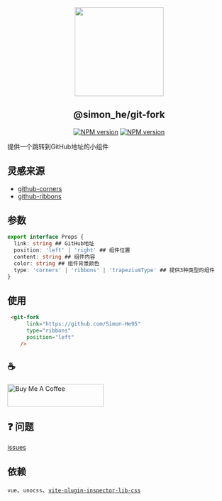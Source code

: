 <center><a href="https://git-fork.vercel.app/" align-center>
<img width=200 src="https://octodex.github.com/images/daftpunktocat-thomas.gif"/>
</a>
</center>

<center>
<h2>@simon_he/git-fork</h2>
<a href="https://www.npmjs.com/package/git-fork"><img src="https://img.shields.io/npm/dm/git-fork?style=social" alt="NPM version"></a>
<a href="https://github.com/Simon-He95/git-fork"><img src="https://img.shields.io/github/stars/Simon-He95/git-fork?style=social" alt="NPM version"></a>
</center>

提供一个跳转到GitHub地址的小组件

## 灵感来源
- [github-corners](https://tholman.com/github-corners/)
- [github-ribbons](https://github.com/superhugo/github-ribbons)

## 参数
```typescript
export interface Props {
  link: string ## GitHub地址
  position: 'left' | 'right' ## 组件位置
  content: string ## 组件内容
  color: string ## 组件背景颜色
  type: 'corners' | 'ribbons' | 'trapeziumType' ## 提供3种类型的组件
}
```

## 使用
```html
 <git-fork
      link="https://github.com/Simon-He95"
      type="ribbons"
      position="left"
    />
```

## :coffee: 
<a href="https://github.com/Simon-He95/sponsor" target="_blank"><img src="https://cdn.buymeacoffee.com/buttons/default-orange.png" alt="Buy Me A Coffee" style="height: 51px !important;width: 217px !important;" ></a>


## :question: 问题
[issues](https://github.com/Simon-He95/git-fork/issues)

## 依赖
`vue`、`unocss`、[`vite-plugin-inspector-lib-css`](https://github.com/Simon-He95/vite-plugin-Inspector-lib-css)

